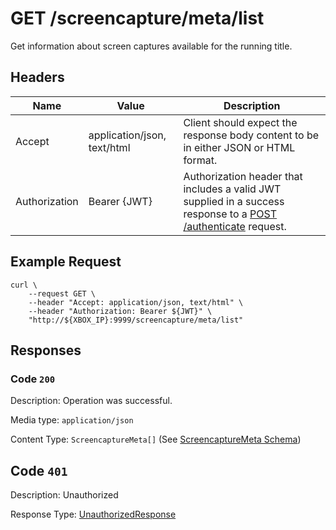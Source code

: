 # GET /screencapture/meta/list

Get information about screen captures available for the running title.

## Headers

| Name          | Value                       | Description                                                                                                                              |
| ------------- | --------------------------- | ---------------------------------------------------------------------------------------------------------------------------------------- |
| Accept        | application/json, text/html | Client should expect the response body content to be in either JSON or HTML format.                                                      |
| Authorization | Bearer {JWT}                | Authorization header that includes a valid JWT supplied in a success response to a [POST /authenticate](./post_authenticate.md) request. |

## Example Request

```
curl \
    --request GET \
    --header "Accept: application/json, text/html" \
    --header "Authorization: Bearer ${JWT}" \
    "http://${XBOX_IP}:9999/screencapture/meta/list"
```

## Responses

### Code `200`

Description: Operation was successful.

Media type: `application/json`

Content Type: `ScreencaptureMeta[]` (See [ScreencaptureMeta Schema](./schema_screencapture_meta.md))

## Code `401`

Description: Unauthorized

Response Type: [UnauthorizedResponse](./schema_unauthorized_response.md)
